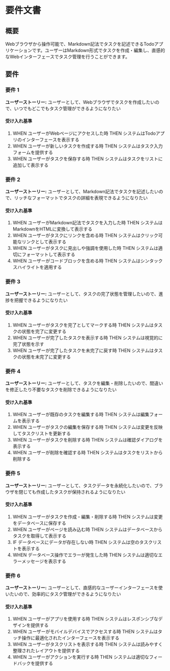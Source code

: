 # 要件文書

## 概要

Webブラウザから操作可能で、Markdown記法でタスクを記述できるTodoアプリケーションです。ユーザーはMarkdown形式でタスクを作成・編集し、直感的なWebインターフェースでタスク管理を行うことができます。

## 要件

### 要件 1

**ユーザーストーリー:** ユーザーとして、Webブラウザでタスクを作成したいので、いつでもどこでもタスク管理ができるようになりたい

#### 受け入れ基準

1. WHEN ユーザーがWebページにアクセスした時 THEN システムはTodoアプリのインターフェースを表示する
2. WHEN ユーザーが新しいタスクを作成する時 THEN システムはタスク入力フォームを提供する
3. WHEN ユーザーがタスクを保存する時 THEN システムはタスクをリストに追加して表示する

### 要件 2

**ユーザーストーリー:** ユーザーとして、Markdown記法でタスクを記述したいので、リッチなフォーマットでタスクの詳細を表現できるようになりたい

#### 受け入れ基準

1. WHEN ユーザーがMarkdown記法でタスクを入力した時 THEN システムはMarkdownをHTMLに変換して表示する
2. WHEN ユーザーがタスクにリンクを含める時 THEN システムはクリック可能なリンクとして表示する
3. WHEN ユーザーがタスクに見出しや強調を使用した時 THEN システムは適切にフォーマットして表示する
4. WHEN ユーザーがコードブロックを含める時 THEN システムはシンタックスハイライトを適用する

### 要件 3

**ユーザーストーリー:** ユーザーとして、タスクの完了状態を管理したいので、進捗を把握できるようになりたい

#### 受け入れ基準

1. WHEN ユーザーがタスクを完了としてマークする時 THEN システムはタスクの状態を完了に変更する
2. WHEN ユーザーが完了したタスクを表示する時 THEN システムは視覚的に完了状態を示す
3. WHEN ユーザーが完了したタスクを未完了に戻す時 THEN システムはタスクの状態を未完了に変更する

### 要件 4

**ユーザーストーリー:** ユーザーとして、タスクを編集・削除したいので、間違いを修正したり不要なタスクを削除できるようになりたい

#### 受け入れ基準

1. WHEN ユーザーが既存のタスクを編集する時 THEN システムは編集フォームを表示する
2. WHEN ユーザーがタスクの編集を保存する時 THEN システムは変更を反映してタスクリストを更新する
3. WHEN ユーザーがタスクを削除する時 THEN システムは確認ダイアログを表示する
4. WHEN ユーザーが削除を確認する時 THEN システムはタスクをリストから削除する

### 要件 5

**ユーザーストーリー:** ユーザーとして、タスクデータを永続化したいので、ブラウザを閉じても作成したタスクが保持されるようになりたい

#### 受け入れ基準

1. WHEN ユーザーがタスクを作成・編集・削除する時 THEN システムは変更をデータベースに保存する
2. WHEN ユーザーがページを読み込む時 THEN システムはデータベースからタスクを取得して表示する
3. IF データベースにデータが存在しない時 THEN システムは空のタスクリストを表示する
4. WHEN データベース操作でエラーが発生した時 THEN システムは適切なエラーメッセージを表示する

### 要件 6

**ユーザーストーリー:** ユーザーとして、直感的なユーザーインターフェースを使いたいので、効率的にタスク管理ができるようになりたい

#### 受け入れ基準

1. WHEN ユーザーがアプリを使用する時 THEN システムはレスポンシブなデザインを提供する
2. WHEN ユーザーがモバイルデバイスでアクセスする時 THEN システムはタッチ操作に最適化されたインターフェースを表示する
3. WHEN ユーザーがタスクリストを表示する時 THEN システムは読みやすく整理されたレイアウトを提供する
4. WHEN ユーザーがアクションを実行する時 THEN システムは適切なフィードバックを提供する